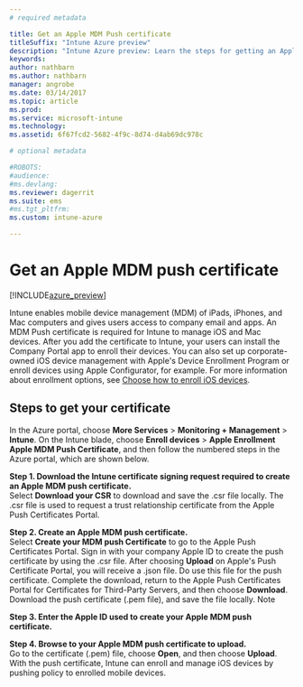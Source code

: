 ```yaml
---
# required metadata

title: Get an Apple MDM Push certificatetitleSuffix: "Intune Azure preview"
description: "Intune Azure preview: Learn the steps for getting an Apple MDM Push certificate to manage iOS devices with Intune."
keywords:
author: nathbarn
ms.author: nathbarn
manager: angrobe
ms.date: 03/14/2017
ms.topic: article
ms.prod:
ms.service: microsoft-intune
ms.technology:
ms.assetid: 6f67fcd2-5682-4f9c-8d74-d4ab69dc978c

# optional metadata

#ROBOTS:
#audience:
#ms.devlang:
ms.reviewer: dagerrit
ms.suite: ems
#ms.tgt_pltfrm:
ms.custom: intune-azure

---
```


# Get an Apple MDM push certificate

[!INCLUDE[azure_preview](./includes/azure_preview.md)]

Intune enables mobile device management (MDM) of iPads, iPhones, and Mac computers and gives users access to company email and apps. An MDM Push certificate is required for Intune to manage iOS and Mac devices. After you add the certificate to Intune, your users can install the Company Portal app to enroll their devices. You can also set up corporate-owned iOS device management with Apple's Device Enrollment Program or enroll devices using Apple Configurator, for example. For more information about enrollment options, see [Choose how to enroll iOS devices](choose-ios-enrollment-method.md).

## Steps to get your certificate
In the Azure portal, choose **More Services** > **Monitoring + Management** > **Intune**. On the Intune blade, choose **Enroll devices** > **Apple Enrollment** **Apple MDM Push Certificate**, and then follow the numbered steps in the Azure portal, which are shown below.

**Step 1. Download the Intune certificate signing request required to create an Apple MDM push certificate.**<br>
Select **Download your CSR** to download and save the .csr file locally. The .csr file is used to request a trust relationship certificate from the Apple Push Certificates Portal.

**Step 2. Create an Apple MDM push certificate.**<br>
Select **Create your MDM push Certificate** to go to the Apple Push Certificates Portal. Sign in with your company Apple ID to create the push certificate by using the .csr file. After choosing **Upload** on Apple's Push Certificate Portal, you will receive a .json file. Do use this file for the push certificate. Complete the download, return to the Apple Push Certificates Portal for Certificates for Third-Party Servers, and then choose **Download**. Download the push certificate (.pem file), and save the file locally.
Note

**Step 3. Enter the Apple ID used to create your Apple MDM push certificate.**

**Step 4. Browse to your Apple MDM push certificate to upload.**<br>
Go to the certificate (.pem) file, choose **Open**, and then choose **Upload**. With the push certificate, Intune can enroll and manage iOS devices by pushing policy to enrolled mobile devices.
